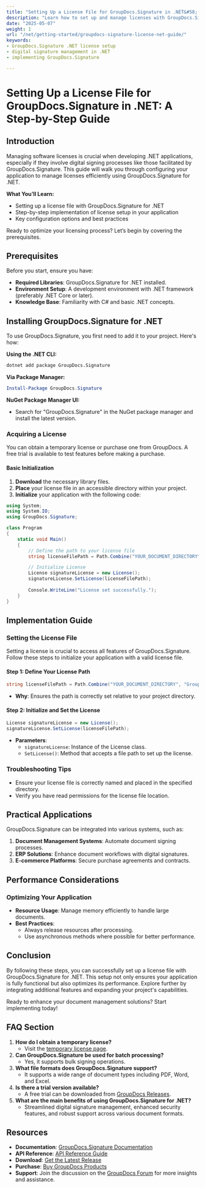 ```yaml
---
title: "Setting Up a License File for GroupDocs.Signature in .NET&#58; A Step-by-Step Guide"
description: "Learn how to set up and manage licenses with GroupDocs.Signature for .NET. This comprehensive guide covers everything from installation to license configuration."
date: "2025-05-07"
weight: 1
url: "/net/getting-started/groupdocs-signature-license-net-guide/"
keywords:
- GroupDocs.Signature .NET license setup
- digital signature management in .NET
- implementing GroupDocs.Signature

---
```



# Setting Up a License File for GroupDocs.Signature in .NET: A Step-by-Step Guide

## Introduction
Managing software licenses is crucial when developing .NET applications, especially if they involve digital signing processes like those facilitated by GroupDocs.Signature. This guide will walk you through configuring your application to manage licenses efficiently using GroupDocs.Signature for .NET.

**What You’ll Learn:**
- Setting up a license file with GroupDocs.Signature for .NET
- Step-by-step implementation of license setup in your application
- Key configuration options and best practices

Ready to optimize your licensing process? Let’s begin by covering the prerequisites.

## Prerequisites
Before you start, ensure you have:
- **Required Libraries**: GroupDocs.Signature for .NET installed.
- **Environment Setup**: A development environment with .NET framework (preferably .NET Core or later).
- **Knowledge Base**: Familiarity with C# and basic .NET concepts.

## Installing GroupDocs.Signature for .NET
To use GroupDocs.Signature, you first need to add it to your project. Here's how:

**Using the .NET CLI:**
```bash
dotnet add package GroupDocs.Signature
```

**Via Package Manager:**
```powershell
Install-Package GroupDocs.Signature
```

**NuGet Package Manager UI:**
- Search for "GroupDocs.Signature" in the NuGet package manager and install the latest version.

### Acquiring a License
You can obtain a temporary license or purchase one from GroupDocs. A free trial is available to test features before making a purchase.

#### Basic Initialization
1. **Download** the necessary library files.
2. **Place** your license file in an accessible directory within your project.
3. **Initialize** your application with the following code:

```csharp
using System;
using System.IO;
using GroupDocs.Signature;

class Program
{
    static void Main()
    {
        // Define the path to your license file
        string licenseFilePath = Path.Combine("YOUR_DOCUMENT_DIRECTORY", "GroupDocs.license");

        // Initialize License
        License signatureLicense = new License();
        signatureLicense.SetLicense(licenseFilePath);
        
        Console.WriteLine("License set successfully.");
    }
}
```

## Implementation Guide
### Setting the License File
Setting a license is crucial to access all features of GroupDocs.Signature. Follow these steps to initialize your application with a valid license file.

#### Step 1: Define Your License Path
```csharp
string licenseFilePath = Path.Combine("YOUR_DOCUMENT_DIRECTORY", "GroupDocs.license");
```
- **Why**: Ensures the path is correctly set relative to your project directory.

#### Step 2: Initialize and Set the License
```csharp
License signatureLicense = new License();
signatureLicense.SetLicense(licenseFilePath);
```
- **Parameters**:
  - `signatureLicense`: Instance of the License class.
  - `SetLicense()`: Method that accepts a file path to set up the license.

### Troubleshooting Tips
- Ensure your license file is correctly named and placed in the specified directory.
- Verify you have read permissions for the license file location.

## Practical Applications
GroupDocs.Signature can be integrated into various systems, such as:
1. **Document Management Systems**: Automate document signing processes.
2. **ERP Solutions**: Enhance document workflows with digital signatures.
3. **E-commerce Platforms**: Secure purchase agreements and contracts.

## Performance Considerations
### Optimizing Your Application
- **Resource Usage**: Manage memory efficiently to handle large documents.
- **Best Practices**:
  - Always release resources after processing.
  - Use asynchronous methods where possible for better performance.

## Conclusion
By following these steps, you can successfully set up a license file with GroupDocs.Signature for .NET. This setup not only ensures your application is fully functional but also optimizes its performance. Explore further by integrating additional features and expanding your project's capabilities.

Ready to enhance your document management solutions? Start implementing today!

## FAQ Section
1. **How do I obtain a temporary license?**
   - Visit the [temporary license page](https://purchase.groupdocs.com/temporary-license/).
2. **Can GroupDocs.Signature be used for batch processing?**
   - Yes, it supports bulk signing operations.
3. **What file formats does GroupDocs.Signature support?**
   - It supports a wide range of document types including PDF, Word, and Excel.
4. **Is there a trial version available?**
   - A free trial can be downloaded from [GroupDocs Releases](https://releases.groupdocs.com/signature/net/).
5. **What are the main benefits of using GroupDocs.Signature for .NET?**
   - Streamlined digital signature management, enhanced security features, and robust support across various document formats.

## Resources
- **Documentation**: [GroupDocs.Signature Documentation](https://docs.groupdocs.com/signature/net/)
- **API Reference**: [API Reference Guide](https://reference.groupdocs.com/signature/net/)
- **Download**: [Get the Latest Release](https://releases.groupdocs.com/signature/net/)
- **Purchase**: [Buy GroupDocs Products](https://purchase.groupdocs.com/buy)
- **Support**: Join the discussion on the [GroupDocs Forum](https://forum.groupdocs.com/c/signature/) for more insights and assistance.

